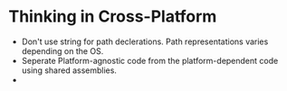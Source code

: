 # Thinking in Cross-Platform

- Don't use string for path declerations. Path representations varies depending on the OS.
- Seperate Platform-agnostic code from the platform-dependent code using shared assemblies.
- 
